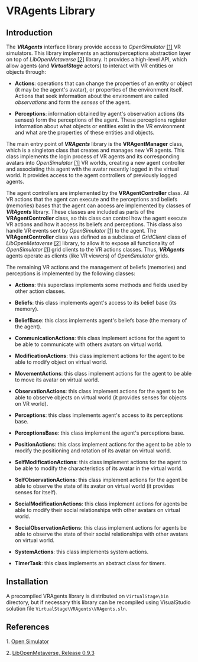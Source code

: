 # VRAgents Library

## Introduction

The ***VRAgents*** interface library provide access to *OpenSimulator* [\[1\]](#ref1) VR simulators. This library implements an actions/perceptions abstraction layer on top of *LibOpenMetaverse* [\[2\]](#ref2) library. It provides a high-level API, which allow agents (and ***VirtualStage*** actors) to interact with VR entities or objects through:
 
- **Actions**: operations that can change the properties of an entity or object (it may be the agent's avatar), or properties of the environment itself. Actions that seek information about the environment are called *observations* and form the *senses* of the agent.

- **Perceptions**: information obtained by agent's observation actions (its senses) form the perceptions of the agent. These perceptions register information about what objects or entities exist in the VR environment and what are the properties of these entities and objects.

The main entry point of ***VRAgents*** library is the **VRAgentManager** class, which is a singleton class that creates and manages new VR agents. This class implements the login process of VR agents and its corresponding avatars into *OpenSimulator* [\[1\]](#ref1) VR worlds, creating a new agent controller and associating this agent with the avatar recently logged in the virtual world. It provides access to the agent controllers of previously logged agents.

The agent controllers are implemented by the **VRAgentController** class. All VR actions that the agent can execute and the perceptions and beliefs (memories) bases that the agent can access are implemented by classes of ***VRAgents*** library. These classes are included as parts of the **VRAgentController** class, so this class can control how the agent execute VR actions and how it access its beliefs and perceptions. This class also handle VR events sent by *OpenSimulator* [\[1\]](#ref1) to the agent. The **VRAgentController** class was defined as a subclass of *GridClient* class of *LibOpenMetaverse* [\[2\]](#ref2) library, to allow it to expose all functionality of *OpenSimulator* [\[1\]](#ref1) grid clients to the VR actions classes. Thus, ***VRAgents*** agents operate as clients (like VR viewers) of *OpenSimulator* grids. 

The remaining VR actions and the management of beliefs (memories) and perceptions is implemented by the following classes:

- **Actions**: this superclass implements some methods and fields used by other action classes.

- **Beliefs**: this class implements agent's access to its belief base (its memory).

- **BeliefBase**: this class implements agent's beliefs base (the memory of the agent).

- **CommunicationActions**: this class implement actions for the agent to be able to communicate with others avatars on virtual world. 

- **ModificationActions**: this class implement actions for the agent to be able to modify object on virtual world.

- **MovementActions**: this class implement actions for the agent to be able to move its avatar on virtual world.

- **ObservationActions**: this class implement actions for the agent to be able to observe objects on virtual world (it provides senses for objects on VR world).

- **Perceptions**: this class implements agent's access to its perceptions base.

- **PerceptionsBase**: this class implement the agent's perceptions base.

- **PositionActions**: this class implement actions for the agent to be able to modify the positioning and rotation of its avatar on virtual world.

- **SelfModificationActions**: this class implement actions for the agent to be able to modify the characteristics of its avatar in the virtual world.

- **SelfObservationActions**: this class implement actions for the agent be able to observe the state of its avatar on virtual world (it provides senses for itself).

- **SocialModificationActions**: this class implement actions for agents be able to modify their social relationships with other avatars on virtual world.

- **SocialObservationActions**: this class implement actions for agents be able to observe the state of their social relationships with other avatars on virtual world.

- **SystemActions**: this class implements system actions.

- **TimerTask**: this class implements an abstract class for timers.

## Installation

A precompiled VRAgents library is distributed on `VirtualStage\bin` directory, but if necessary this library can be recompiled using VisualStudio solution file `VirtualStage\VRAgents\VRAgents.sln`.

## References

<a id="ref1">1. [Open Simulator](http://opensimulator.org)

<a id="ref2">2. [LibOpenMetaverse, Release 0.9.3](https://github.com/openmetaversefoundation/libopenmetaverse)

